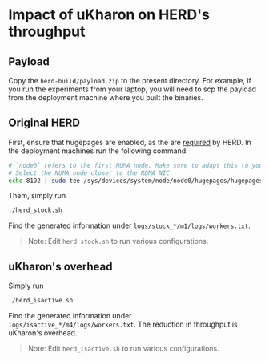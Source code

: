 # Impact of uKharon on HERD's throughput

## Payload
Copy the `herd-build/payload.zip` to the present directory.
For example, if you run the experiments from your laptop, you will need to scp the payload from the deployment machine where you built the binaries.

## Original HERD
First, ensure that hugepages are enabled, as the are [required](https://github.com/efficient/rdma_bench#required-settings) by HERD.
In the deployment machines run the following command:
```sh
# `node0` refers to the first NUMA node. Make sure to adapt this to your setup.
# Select the NUMA node closer to the RDMA NIC.
echo 8192 | sudo tee /sys/devices/system/node/node0/hugepages/hugepages-2048kB/nr_hugepages
```

Them, simply run
```sh
./herd_stock.sh
```
Find the generated information under `logs/stock_*/m1/logs/workers.txt`.
> Note: Edit `herd_stock.sh` to run various configurations.

## uKharon's overhead
Simply run
```sh
./herd_isactive.sh
```
Find the generated information under `logs/isactive_*/m4/logs/workers.txt`.
The reduction in throughput is uKharon's overhead.
> Note: Edit `herd_isactive.sh` to run various configurations.
